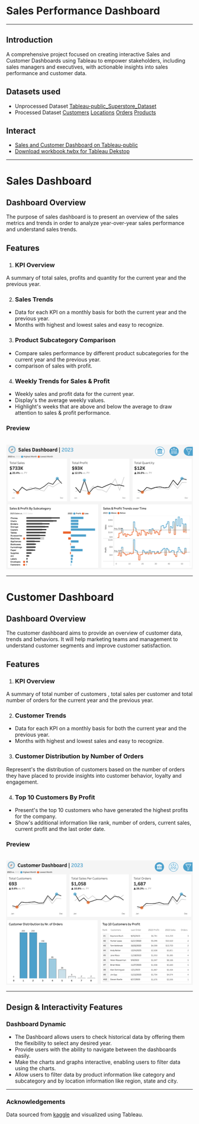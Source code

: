 #  **Sales Performance Dashboard** 
---
## **Introduction**
A comprehensive project focused on creating interactive Sales and Customer Dashboards using Tableau to empower stakeholders, including sales managers and executives, with actionable insights into sales performance and customer data.

## **Datasets used**
 - Unprocessed Dataset [Tableau-public_Superstore_Dataset]( https://github.com/samm-ai/Sales-Performance-Dashboard/blob/main/Sample_Superstore_Sales.xls) 
 - Processed Dataset [Customers](https://github.com/samm-ai/Sales-Performance-Dashboard/blob/main/Customers.csv) [Locations](https://github.com/samm-ai/Sales-Performance-Dashboard/blob/main/Location.csv) [Orders](https://github.com/samm-ai/Sales-Performance-Dashboard/blob/main/Orders.csv) [Products](https://github.com/samm-ai/Sales-Performance-Dashboard/blob/main/Products.csv)

## **Interact**
- [Sales and Customer Dashboard on Tableau-public](https://public.tableau.com/views/SalesCustomerDashboardsDynamic_17370380000210/SalesDashboard?:language=en-US&:sid=&:redirect=auth&:display_count=n&:origin=viz_share_link)
- [Download workbook.twbx for Tableau Dekstop](https://github.com/samm-ai/Sales-Performance-Dashboard/blob/main/Sales%20Performance.twb)

---
# **Sales Dashboard**

## **Dashboard Overview**
The purpose of sales dashboard is to present an overview of the sales metrics and trends in order to analyze year-over-year sales performance and understand sales trends.

## **Features**
1. ### **KPI Overview**
A summary of total sales, profits and quantity for the current year and the previous year.

2. ### **Sales Trends**
 - Data for each KPI on a monthly basis for both the current year and the previous year.
 - Months with highest and lowest sales and easy to recognize.

3. ### **Product Subcategory Comparison**
 - Compare sales performance by different product subcategories for the current year and the previous year.
 - comparison of sales with profit.

4. ### **Weekly Trends for Sales & Profit**
 - Weekly sales and profit data for the current year.
 - Display's the average weekly values.
 - Highlight's weeks that are above and below the average to draw attention to sales & profit performance.

### Preview
&nbsp;
[![](https://github.com/samm-ai/Sales-Performance-Dashboard/blob/main/Sales-Dashboard-screenshot.png)](https://public.tableau.com/views/SalesCustomerDashboardsDynamic_17370380000210/SalesDashboard?:language=en-US&:sid=&:redirect=auth&:display_count=n&:origin=viz_share_link)


---

# **Customer Dashboard**

## **Dashboard Overview**
The customer dashboard aims to provide an overview of customer data, trends and behaviors. It will help marketing teams and management to understand customer segments and improve customer satisfaction.

## **Features**
1. ### **KPI Overview**
A summary of total number of customers , total sales per customer and total number of orders for the current year and the previous year.

2. ### **Customer Trends**
 - Data for each KPI on a monthly basis for both the current year and the previous year.
 - Months with highest and lowest sales and easy to recognize.

3. ### **Customer Distribution by Number of Orders**
Represent's the distribution of customers based on the number of orders they have placed to provide insights into customer behavior, loyalty and engagement.

4. ### **Top 10 Customers By Profit**
 - Present's the top 10 customers who have generated the highest profits for the company.
 - Show's additional information like rank, number of orders, current sales, current profit and the last order date.

### Preview
&nbsp;
[![](https://github.com/samm-ai/Sales-Performance-Dashboard/blob/main/Customer-Dashboard-screenshot.png)](https://public.tableau.com/views/SalesCustomerDashboardsDynamic_17370380000210/SalesDashboard?:language=en-US&:sid=&:redirect=auth&:display_count=n&:origin=viz_share_link)

---

## **Design & Interactivity Features**

### **Dashboard Dynamic**
 - The Dashboard allows users to check historical data by offering them the flexibility to select any desired year.
 - Provide users with the ability to navigate between the dashboards easily.
 - Make the charts and graphs interactive, enabling users to filter data using the charts.
 - Allow users to filter data by product information like category and subcategory and by location information like region, state and city.

---

### Acknowledgements
Data sourced from [kaggle](https://www.kaggle.com/datasets/vivek468/superstore-dataset-final) and visualized using Tableau.
